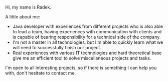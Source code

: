 
Hi, my name is Radek.

A little about me:
- Java developer with experiences from different projects who is also able to lead a team, having experiences with communication with clients and is capable of bearing responsibility for a technical side of the company.
- I'm not a master in all technologies, but I'm able to quickly learn what we will need to successfully finish our project.
- Real experiences with various IT technologies and hard theoretical base give me an efficient tool to solve miscellaneous projects and tasks.

I'm open to all interesting projects, so if there is something I can help you with, don't hesitate to contact me.






